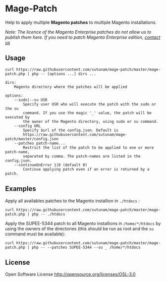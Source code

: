 # Mage-Patch

Help to apply multiple **Magento patches** to multiple Magento installations.

*Note: The licence of the Magento Enterprise patches do not allow us to publish them here. If you need to patch Magento Enterprise edition, [contact us](http://en.sutunam.com/contact/)*

## Usage

```
curl https://raw.githubusercontent.com/sutunam/mage-patch/master/mage-patch.php | php -- [options ...] dirs ...

dirs:
    Magento directory where the patches will be applied

options:
    --sudo|--su USR
        Specify user USR who will execute the patch with the sudo or the su
        command. If you use the magic '_' value, the patch will be executed by
        the owner of the Magento directory, using sudo or su command.
    --config URL
    	Specify $url of the config.json. Default is 
    	https://raw.githubusercontent.com/sutunam/mage-patch/master/config.json
    --patches patch-name...
        Restrict the list of the patch to be applied to one or more patch-name,
        separated by comma. The patch-names are listed in the config.json.
    --continueOnError 1|0 (default 0)
        Continue applying patch even if an error is returned by a patch.
```

## Examples

Apply all availables patches to the Magento installion in `./htdocs` :
```
curl https://raw.githubusercontent.com/sutunam/mage-patch/master/mage-patch.php | php -- ./htdocs
```

Apply the SUPEE-5344 patch to all Magento installions in `/home/*/htdocs` by using the owners of the directories (this should be run as root and the `su` command must be available):
```
curl https://raw.githubusercontent.com/sutunam/mage-patch/master/mage-patch.php | php -- --patches SUPEE-5344 --su _ /home/*/htdocs
```


## License

Open Software License http://opensource.org/licenses/OSL-3.0